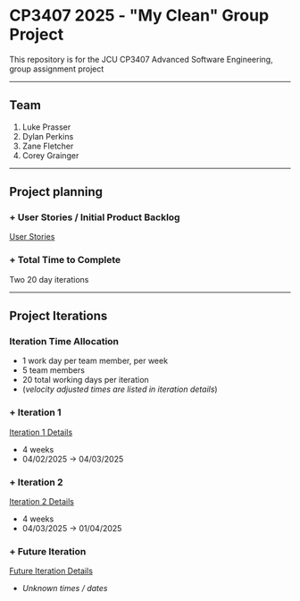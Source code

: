 # CP3407 2025 - "My Clean" Group Project

This repository is for the JCU CP3407 Advanced Software Engineering, group assignment project 

---

## Team

1. Luke Prasser
2. Dylan Perkins
3. Zane Fletcher 
4. Corey Grainger

---

## Project planning

### + User Stories / Initial Product Backlog

[User Stories](./User_stories.md)

### + Total Time to Complete

Two 20 day iterations

---

## Project Iterations

### Iteration Time Allocation
- 1 work day per team member, per week
- 5 team members
- 20 total working days per iteration
- (*velocity adjusted times are listed in iteration details*)
### + Iteration 1 

[Iteration 1 Details](./iteration_1.md)
- 4 weeks 
- 04/02/2025 -> 04/03/2025

### + Iteration 2

[Iteration 2 Details](./iteration_2.md)
- 4 weeks
- 04/03/2025 -> 01/04/2025

### + Future Iteration
[Future Iteration Details](./Iteration_Future.md)
- *Unknown times / dates*


